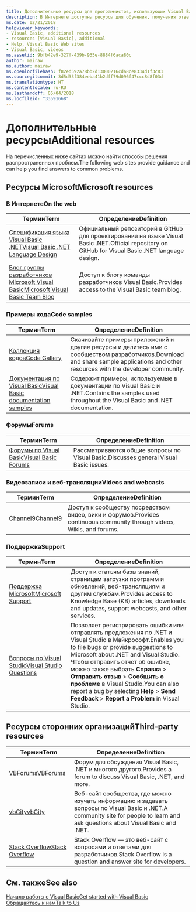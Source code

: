 ```yaml
---
title: Дополнительные ресурсы для программистов, использующих Visual Basic
description: В Интернете доступны ресурсы для обучения, получения ответов на вопросы и дополнительной информации о Visual Basic.
ms.date: 02/21/2018
helpviewer_keywords:
- Visual Basic, additional resources
- resources [Visual Basic], additional
- Help, Visual Basic Web sites
- Visual Basic, videos
ms.assetid: 9bfb42e9-327f-439b-935e-8884f6aca80c
author: mairaw
ms.author: mairaw
ms.openlocfilehash: f82ed592a78bb2d13000216cda8ce8334d1f3c83
ms.sourcegitcommit: 3d5d33f384eeba41b2dff79d096f47ccc8d8f03d
ms.translationtype: HT
ms.contentlocale: ru-RU
ms.lasthandoff: 05/04/2018
ms.locfileid: "33591668"
---
```

# <a name="additional-resources"></a><span data-ttu-id="b7ccc-103">Дополнительные ресурсы</span><span class="sxs-lookup"><span data-stu-id="b7ccc-103">Additional resources</span></span>

<span data-ttu-id="b7ccc-104">На перечисленных ниже сайтах можно найти способы решения распространенных проблем.</span><span class="sxs-lookup"><span data-stu-id="b7ccc-104">The following web sites provide guidance and can help you find answers to common problems.</span></span>

## <a name="microsoft-resources"></a><span data-ttu-id="b7ccc-105">Ресурсы Microsoft</span><span class="sxs-lookup"><span data-stu-id="b7ccc-105">Microsoft resources</span></span>

### <a name="on-the-web"></a><span data-ttu-id="b7ccc-106">В Интернете</span><span class="sxs-lookup"><span data-stu-id="b7ccc-106">On the web</span></span>

|<span data-ttu-id="b7ccc-107">Термин</span><span class="sxs-lookup"><span data-stu-id="b7ccc-107">Term</span></span>|<span data-ttu-id="b7ccc-108">Определение</span><span class="sxs-lookup"><span data-stu-id="b7ccc-108">Definition</span></span>|
|----------|----------------|
|[<span data-ttu-id="b7ccc-109">Спецификация языка Visual Basic .NET</span><span class="sxs-lookup"><span data-stu-id="b7ccc-109">Visual Basic .NET Language Design</span></span>](https://github.com/dotnet/vblang)|<span data-ttu-id="b7ccc-110">Официальный репозиторий в GitHub для проектирования на языке Visual Basic .NET.</span><span class="sxs-lookup"><span data-stu-id="b7ccc-110">Official repository on GitHub for Visual Basic .NET language design.</span></span>|
|[<span data-ttu-id="b7ccc-111">Блог группы разработчиков Microsoft Visual Basic</span><span class="sxs-lookup"><span data-stu-id="b7ccc-111">Microsoft Visual Basic Team Blog</span></span>](https://blogs.msdn.microsoft.com/vbteam/)|<span data-ttu-id="b7ccc-112">Доступ к блогу команды разработчиков Visual Basic.</span><span class="sxs-lookup"><span data-stu-id="b7ccc-112">Provides access to the Visual Basic team blog.</span></span>|

### <a name="code-samples"></a><span data-ttu-id="b7ccc-113">Примеры кода</span><span class="sxs-lookup"><span data-stu-id="b7ccc-113">Code samples</span></span>

|<span data-ttu-id="b7ccc-114">Термин</span><span class="sxs-lookup"><span data-stu-id="b7ccc-114">Term</span></span>|<span data-ttu-id="b7ccc-115">Определение</span><span class="sxs-lookup"><span data-stu-id="b7ccc-115">Definition</span></span>|
|----------|----------------|
|[<span data-ttu-id="b7ccc-116">Коллекция кодов</span><span class="sxs-lookup"><span data-stu-id="b7ccc-116">Code Gallery</span></span>](https://code.msdn.microsoft.com/site/search?f%5B0%5D.Type=ProgrammingLanguage&f%5B0%5D.Value=VB&f%5B0%5D.Text=VB.NET)|<span data-ttu-id="b7ccc-117">Скачивайте примеры приложений и другие ресурсы и делитесь ими с сообществом разработчиков.</span><span class="sxs-lookup"><span data-stu-id="b7ccc-117">Download and share sample applications and other resources with the developer community.</span></span>|
|[<span data-ttu-id="b7ccc-118">Документация по Visual Basic</span><span class="sxs-lookup"><span data-stu-id="b7ccc-118">Visual Basic documentation samples</span></span>](https://github.com/dotnet/samples/tree/master/snippets/visualbasic)|<span data-ttu-id="b7ccc-119">Содержит примеры, используемые в документации по Visual Basic и .NET.</span><span class="sxs-lookup"><span data-stu-id="b7ccc-119">Contains the samples used throughout the Visual Basic and .NET documentation.</span></span>|

### <a name="forums"></a><span data-ttu-id="b7ccc-120">Форумы</span><span class="sxs-lookup"><span data-stu-id="b7ccc-120">Forums</span></span>

|<span data-ttu-id="b7ccc-121">Термин</span><span class="sxs-lookup"><span data-stu-id="b7ccc-121">Term</span></span>|<span data-ttu-id="b7ccc-122">Определение</span><span class="sxs-lookup"><span data-stu-id="b7ccc-122">Definition</span></span>|
|----------|----------------|
|[<span data-ttu-id="b7ccc-123">Форумы по Visual Basic</span><span class="sxs-lookup"><span data-stu-id="b7ccc-123">Visual Basic Forums</span></span>](https://social.msdn.microsoft.com/Forums/vstudio/en-US/home?forum=vbgeneral)|<span data-ttu-id="b7ccc-124">Рассматриваются общие вопросы по Visual Basic.</span><span class="sxs-lookup"><span data-stu-id="b7ccc-124">Discusses general Visual Basic issues.</span></span>|

### <a name="videos-and-webcasts"></a><span data-ttu-id="b7ccc-125">Видеозаписи и веб-трансляции</span><span class="sxs-lookup"><span data-stu-id="b7ccc-125">Videos and webcasts</span></span>

|<span data-ttu-id="b7ccc-126">Термин</span><span class="sxs-lookup"><span data-stu-id="b7ccc-126">Term</span></span>|<span data-ttu-id="b7ccc-127">Определение</span><span class="sxs-lookup"><span data-stu-id="b7ccc-127">Definition</span></span>|
|----------|----------------|
|[<span data-ttu-id="b7ccc-128">Channel9</span><span class="sxs-lookup"><span data-stu-id="b7ccc-128">Channel9</span></span>](https://channel9.msdn.com/)|<span data-ttu-id="b7ccc-129">Доступ к сообществу посредством видео, вики и форумов.</span><span class="sxs-lookup"><span data-stu-id="b7ccc-129">Provides continuous community through videos, Wikis, and forums.</span></span>|

### <a name="support"></a><span data-ttu-id="b7ccc-130">Поддержка</span><span class="sxs-lookup"><span data-stu-id="b7ccc-130">Support</span></span>

|<span data-ttu-id="b7ccc-131">Термин</span><span class="sxs-lookup"><span data-stu-id="b7ccc-131">Term</span></span>|<span data-ttu-id="b7ccc-132">Определение</span><span class="sxs-lookup"><span data-stu-id="b7ccc-132">Definition</span></span>|
|----------|----------------|
|[<span data-ttu-id="b7ccc-133">Поддержка Microsoft</span><span class="sxs-lookup"><span data-stu-id="b7ccc-133">Microsoft Support</span></span>](https://support.microsoft.com)|<span data-ttu-id="b7ccc-134">Доступ к статьям базы знаний, страницам загрузки программ и обновлений, веб-трансляциям и другим службам.</span><span class="sxs-lookup"><span data-stu-id="b7ccc-134">Provides access to Knowledge Base (KB) articles, downloads and updates, support webcasts, and other services.</span></span>|
|[<span data-ttu-id="b7ccc-135">Вопросы по Visual Studio</span><span class="sxs-lookup"><span data-stu-id="b7ccc-135">Visual Studio Questions</span></span>](https://developercommunity.visualstudio.com)|<span data-ttu-id="b7ccc-136">Позволяет регистрировать ошибки или отправлять предложения по .NET и Visual Studio в Майкрософт.</span><span class="sxs-lookup"><span data-stu-id="b7ccc-136">Enables you to file bugs or provide suggestions to Microsoft about .NET and Visual Studio.</span></span> <span data-ttu-id="b7ccc-137">Чтобы отправить отчет об ошибке, можно также выбрать **Справка** > **Отправить отзыв** > **Сообщить о проблеме** в Visual Studio.</span><span class="sxs-lookup"><span data-stu-id="b7ccc-137">You can also report a bug by selecting **Help** > **Send Feedback** > **Report a Problem** in Visual Studio.</span></span>|

## <a name="third-party-resources"></a><span data-ttu-id="b7ccc-138">Ресурсы сторонних организаций</span><span class="sxs-lookup"><span data-stu-id="b7ccc-138">Third-party resources</span></span>

|<span data-ttu-id="b7ccc-139">Термин</span><span class="sxs-lookup"><span data-stu-id="b7ccc-139">Term</span></span>|<span data-ttu-id="b7ccc-140">Определение</span><span class="sxs-lookup"><span data-stu-id="b7ccc-140">Definition</span></span>|
|----------|----------------|
|[<span data-ttu-id="b7ccc-141">VBForums</span><span class="sxs-lookup"><span data-stu-id="b7ccc-141">VBForums</span></span>](http://www.vbforums.com/)|<span data-ttu-id="b7ccc-142">Форум для обсуждения Visual Basic, .NET и многого другого.</span><span class="sxs-lookup"><span data-stu-id="b7ccc-142">Provides a forum to discuss Visual Basic, .NET, and more.</span></span>|
|[<span data-ttu-id="b7ccc-143">vbCity</span><span class="sxs-lookup"><span data-stu-id="b7ccc-143">vbCity</span></span>](http://vbcity.com/)|<span data-ttu-id="b7ccc-144">Веб-сайт сообщества, где можно изучать информацию и задавать вопросы по Visual Basic и .NET.</span><span class="sxs-lookup"><span data-stu-id="b7ccc-144">A community site for people to learn and ask questions about Visual Basic and .NET.</span></span>|
|[<span data-ttu-id="b7ccc-145">Stack Overflow</span><span class="sxs-lookup"><span data-stu-id="b7ccc-145">Stack Overflow</span></span>](https://stackoverflow.com/questions/tagged/vb.net)|<span data-ttu-id="b7ccc-146">Stack Overflow — это веб-сайт с вопросами и ответами для разработчиков.</span><span class="sxs-lookup"><span data-stu-id="b7ccc-146">Stack Overflow is a question and answer site for developers.</span></span>|

## <a name="see-also"></a><span data-ttu-id="b7ccc-147">См. также</span><span class="sxs-lookup"><span data-stu-id="b7ccc-147">See also</span></span>

[<span data-ttu-id="b7ccc-148">Начало работы с Visual Basic</span><span class="sxs-lookup"><span data-stu-id="b7ccc-148">Get started with Visual Basic</span></span>](../../visual-basic/getting-started/index.md)  
[<span data-ttu-id="b7ccc-149">Обращайтесь к нам</span><span class="sxs-lookup"><span data-stu-id="b7ccc-149">Talk to Us</span></span>](/visualstudio/ide/talk-to-us)  
